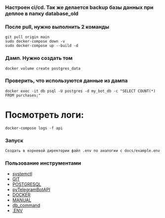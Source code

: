 ### Настроен ci/cd. Так же делается backup базы данных при деплое в папку database_old

### После pull, нужно выполнить 2 команды
    git pull origin main    
    sudo docker-compose down -v
    sudo docker-compose up --build -d

### Дамп. Нужно создать том
    docker volume create postgres_data

### Проверить, что используются данные из дампа
    docker exec -it db psql -U postgres -d my_bot_db -c "SELECT COUNT(*) FROM purchases;"

# Посмотреть логи:
    docker-compose logs -f api

### Запуск
    Создать в корневой директории файл .env по аналогии с docs/example.env

### Пользование инструментами
- [systemctl](docs/systemctl.md)
- [GIT](docs/git_doc.md)
- [POSTGRESQL](docs/db_doc.md)
- [pyTelegramBotAPI](docs/telegram_bot_api.md)
- [DOCKER](docs/docker_commands.md)
- [MANUAL](docs/manual_commands.md)
- [db_command](docs/bot_db_command.md)
- [.ENV](docs/example.env)